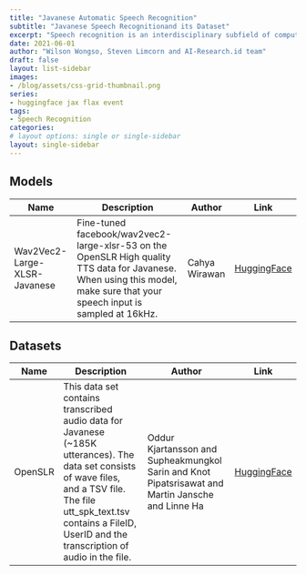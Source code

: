 ```yaml
---
title: "Javanese Automatic Speech Recognition"
subtitle: "Javanese Speech Recognitionand its Dataset"
excerpt: "Speech recognition is an interdisciplinary subfield of computer science and computational linguistics that develops methodologies and technologies that enable the recognition and translation of spoken language into text."
date: 2021-06-01
author: "Wilson Wongso, Steven Limcorn and AI-Research.id team"
draft: false
layout: list-sidebar
images:
- /blog/assets/css-grid-thumbnail.png
series:
- huggingface jax flax event
tags:
- Speech Recognition
categories:
# layout options: single or single-sidebar
layout: single-sidebar
---
```


## Models

| Name                         | Description                                                                                                                                                                | Author        | Link                                                                     |
| ---------------------------- | -------------------------------------------------------------------------------------------------------------------------------------------------------------------------- | ------------- | ------------------------------------------------------------------------ |
| Wav2Vec2-Large-XLSR-Javanese | Fine-tuned facebook/wav2vec2-large-xlsr-53 on the OpenSLR High quality TTS data for Javanese. When using this model, make sure that your speech input is sampled at 16kHz. | Cahya Wirawan | [HuggingFace](https://huggingface.co/cahya/wav2vec2-large-xlsr-javanese) |

## Datasets

| Name    | Description                                                                                                                                                                                                                         | Author                                                                                            | Link                                                   |
| ------- | ----------------------------------------------------------------------------------------------------------------------------------------------------------------------------------------------------------------------------------- | ------------------------------------------------------------------------------------------------- | ------------------------------------------------------ |
| OpenSLR | This data set contains transcribed audio data for Javanese (~185K utterances). The data set consists of wave files, and a TSV file. The file utt_spk_text.tsv contains a FileID, UserID and the transcription of audio in the file. | Oddur Kjartansson and Supheakmungkol Sarin and Knot Pipatsrisawat and Martin Jansche and Linne Ha | [HuggingFace](https://huggingface.co/datasets/openslr) |
